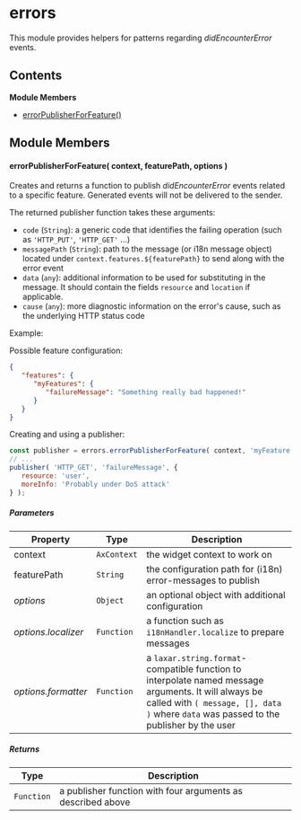 
# <a id="errors"></a>errors

This module provides helpers for patterns regarding *didEncounterError* events.

## Contents

**Module Members**

- [errorPublisherForFeature()](#errorPublisherForFeature)

## Module Members

#### <a id="errorPublisherForFeature"></a>errorPublisherForFeature( context, featurePath, options )

Creates and returns a function to publish *didEncounterError* events related to a specific feature.
Generated events will not be delivered to the sender.

The returned publisher function takes these arguments:
- `code` (`String`): a generic code that identifies the failing operation (such as `'HTTP_PUT'`,
  `'HTTP_GET'` ...)
- `messagePath` (`String`): path to the message (or i18n message object) located under
  ```context.features.${featurePath}``` to send along with the error event
- `data` (`any`): additional information to be used for substituting in the message. It should contain the
  fields `resource` and `location` if applicable.
- `cause` (`any`): more diagnostic information on the error's cause, such as the underlying HTTP status
  code

Example:

Possible feature configuration:
```json
{
   "features": {
      "myFeatures": {
         "failureMessage": "Something really bad happened!"
      }
   }
}
```
Creating and using a publisher:
```js
const publisher = errors.errorPublisherForFeature( context, 'myFeature' );
// ...
publisher( 'HTTP_GET', 'failureMessage', {
   resource: 'user',
   moreInfo: 'Probably under DoS attack'
} );
```

##### Parameters

| Property | Type | Description |
| -------- | ---- | ----------- |
| context | `AxContext` |  the widget context to work on |
| featurePath | `String` |  the configuration path for (i18n) error-messages to publish |
| _options_ | `Object` |  an optional object with additional configuration |
| _options.localizer_ | `Function` |  a function such as `i18nHandler.localize` to prepare messages |
| _options.formatter_ | `Function` |  a `laxar.string.format`-compatible function to interpolate named message arguments. It will always be called with `( message, [], data )` where `data` was passed to the publisher by the user |

##### Returns

| Type | Description |
| ---- | ----------- |
| `Function` |  a publisher function with four arguments as described above |
